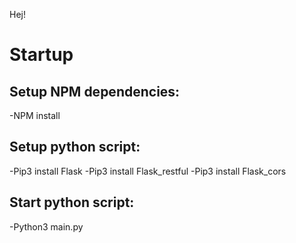 Hej!
# Startup

## Setup NPM dependencies:
-NPM install

## Setup python script:
-Pip3 install Flask
-Pip3 install Flask_restful
-Pip3 install Flask_cors


## Start python script:
-Python3 main.py
